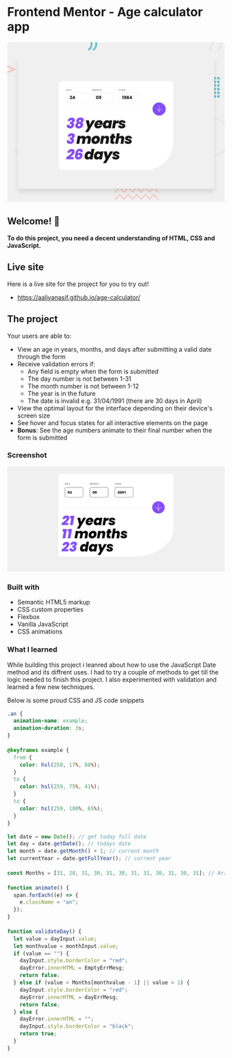 # Frontend Mentor - Age calculator app

![Design preview for the Age calculator app coding challenge](./design/desktop-preview.jpg)

## Welcome! 👋

**To do this project, you need a decent understanding of HTML, CSS and JavaScript.**

## Live site

Here is a live site for the project for you to try out!

- https://aaliyanasif.github.io/age-calculator/

## The project

Your users are able to:

- View an age in years, months, and days after submitting a valid date through the form
- Receive validation errors if:
  - Any field is empty when the form is submitted
  - The day number is not between 1-31
  - The month number is not between 1-12
  - The year is in the future
  - The date is invalid e.g. 31/04/1991 (there are 30 days in April)
- View the optimal layout for the interface depending on their device's screen size
- See hover and focus states for all interactive elements on the page
- **Bonus**: See the age numbers animate to their final number when the form is submitted

### Screenshot

![screenshot](/assets/images/screenshot.png)

### Built with

- Semantic HTML5 markup
- CSS custom properties
- Flexbox
- Vanilla JavaScript
- CSS animations

### What I learned

While building this project i leanred about how to use the JavaScript Date method and its diffrent uses. I had to try a couple of methods to get till the logic needed to finish this project. I also experimented with validation and learned a few new techniques.

Below is some proud CSS and JS code snippets

```css
.an {
  animation-name: example;
  animation-duration: 3s;
}

@keyframes example {
  from {
    color: hsl(258, 17%, 88%);
  }
  to {
    color: hsl(259, 75%, 41%);
  }
  to {
    color: hsl(259, 100%, 65%);
  }
}
```

```js
let date = new Date(); // get today full date
let day = date.getDate(); // todays date
let month = date.getMonth() + 1; // current month
let currentYear = date.getFullYear(); // current year

const Months = [31, 28, 31, 30, 31, 30, 31, 31, 30, 31, 30, 31]; // Array of days of months

function animate() {
  span.forEach((e) => {
    e.className = "an";
  });
}

function validateDay() {
  let value = dayInput.value;
  let monthvalue = monthInput.value;
  if (value == "") {
    dayInput.style.borderColor = "red";
    dayError.innerHTML = EmptyErrMesg;
    return false;
  } else if (value > Months[monthvalue - 1] || value < 1) {
    dayInput.style.borderColor = "red";
    dayError.innerHTML = dayErrMesg;
    return false;
  } else {
    dayError.innerHTML = "";
    dayInput.style.borderColor = "black";
    return true;
  }
}
```



